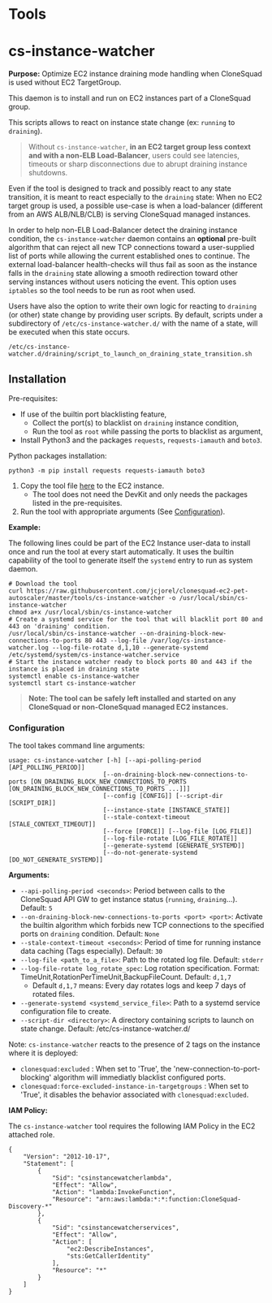 
# Tools


# cs-instance-watcher

**Purpose:** Optimize EC2 instance draining mode handling when CloneSquad is used without EC2 TargetGroup.

This daemon is to install and run on EC2 instances part of a CloneSquad group.

This scripts allows to react on instance state change (ex: `running` to `draining`).

> Without `cs-instance-watcher`, **in an EC2 target group less context and with a non-ELB Load-Balancer**, 
users could see latencies, timeouts or sharp disconnections due to abrupt draining instance shutdowns.

Even if the tool is designed to track and possibly react to any state transition, it is 
meant to react especially to the `draining` state:
When no EC2 target group is used, a possible use-case is when a load-balancer (different 
from an AWS ALB/NLB/CLB) is serving CloneSquad managed instances.

In order to help non-ELB Load-Balancer detect the draining instance condition, the
`cs-instance-watcher` daemon contains an **optional** pre-built algorithm that can reject all new TCP connections
toward a user-supplied list of ports while allowing the current established ones to continue.
The external load-balancer health-checks will thus fail as soon as the instance
falls in the `draining` state allowing a smooth redirection toward other serving
instances without users noticing the event. This option uses `iptables` so the tool needs to be run as root when used.

Users have also the option to write their own logic for reacting to `draining` (or other) state change by providing user scripts.
By default, scripts under a subdirectory of `/etc/cs-instance-watcher.d/` with the name of a state, will be executed when this state occurs.

	/etc/cs-instance-watcher.d/draining/script_to_launch_on_draining_state_transition.sh


## Installation

Pre-requisites:

* If use of the builtin port blacklisting feature,
	* Collect the port(s) to blacklist on `draining` instance condition,
	* Run the tool as `root` while passing the ports to blacklist as argument,
* Install Python3 and the packages `requests`, `requests-iamauth` and `boto3`.

Python packages installation: 

	python3 -m pip install requests requests-iamauth boto3


1) Copy the tool file [here](../tools/cs-instance-watcher) to the EC2 instance.
	* The tool does not need the DevKit and only needs the packages listed in the pre-requisites.
2) Run the tool with appropriate arguments (See [Configuration](#Configuration)).

**Example:**

The following lines could be part of the EC2 Instance user-data to install once and run the tool at every start automatically.
It uses the builtin capability of the tool to generate itself the `systemd` entry to run as system daemon.

	# Download the tool
	curl https://raw.githubusercontent.com/jcjorel/clonesquad-ec2-pet-autoscaler/master/tools/cs-instance-watcher -o /usr/local/sbin/cs-instance-watcher
	chmod a+x /usr/local/sbin/cs-instance-watcher
	# Create a systemd service for the tool that will blacklit port 80 and 443 on 'draining' condition.
	/usr/local/sbin/cs-instance-watcher --on-draining-block-new-connections-to-ports 80 443 --log-file /var/log/cs-instance-watcher.log --log-file-rotate d,1,10 --generate-systemd /etc/systemd/system/cs-instance-watcher.service
	# Start the instance watcher ready to block ports 80 and 443 if the instance is placed in draining state
	systemctl enable cs-instance-watcher
	systemctl start cs-instance-watcher

> **Note: The tool can be safely left installed and started on any CloneSquad or non-CloneSquad managed EC2 instances.**


### Configuration

The tool takes command line arguments:

	usage: cs-instance-watcher [-h] [--api-polling-period [API_POLLING_PERIOD]]
	                          [--on-draining-block-new-connections-to-ports [ON_DRAINING_BLOCK_NEW_CONNECTIONS_TO_PORTS [ON_DRAINING_BLOCK_NEW_CONNECTIONS_TO_PORTS ...]]]
	                          [--config [CONFIG]] [--script-dir [SCRIPT_DIR]]
	                          [--instance-state [INSTANCE_STATE]]
	                          [--stale-context-timeout [STALE_CONTEXT_TIMEOUT]]
	                          [--force [FORCE]] [--log-file [LOG_FILE]]
	                          [--log-file-rotate [LOG_FILE_ROTATE]]
	                          [--generate-systemd [GENERATE_SYSTEMD]]
	                          [--do-not-generate-systemd [DO_NOT_GENERATE_SYSTEMD]]

**Arguments:**

* `--api-polling-period <seconds>`: Period between calls to the CloneSquad API GW to get instance status (`running`, `draining`...). Default: `5`
* `--on-draining-block-new-connections-to-ports <port> <port>`: Activate the builtin algorithm which forbids new TCP connections to the specified ports on `draining` condition. Default: `None`
* `--stale-context-timeout <seconds>`: Period of time for running instance data caching (Tags especially). Default: `30`
* `--log-file <path_to_a_file>`: Path to the rotated log file. Default: `stderr`
* `--log-file-rotate log_rotate_spec`: Log rotation specification. Format: TimeUnit,RotationPerTimeUnit,BackupFileCount. Default: `d,1,7`
	* Default `d,1,7` means: Every day rotates logs and keep 7 days of rotated files.
* `--generate-systemd <systemd_service_file>`: Path to a systemd service configuration file to create.
* `--script-dir <directory>`: A directory containing scripts to launch on state change. Default: /etc/cs-instance-watcher.d/

Note: `cs-instance-watcher` reacts to the presence of 2 tags on the instance where it is deployed:
* `clonesquad:excluded` : When set to 'True', the 'new-connection-to-port-blocking' algorithm will immediatly blacklist configured ports.
* `clonesquad:force-excluded-instance-in-targetgroups` : When set to 'True', it disables the behavior associated with `clonesquad:excluded`.

**IAM Policy:**

The `cs-instance-watcher` tool requires the following IAM Policy in the EC2 attached role.

	{
	    "Version": "2012-10-17",
	    "Statement": [
	        {
	            "Sid": "csinstancewatcherlambda",
	            "Effect": "Allow",
	            "Action": "lambda:InvokeFunction",
	            "Resource": "arn:aws:lambda:*:*:function:CloneSquad-Discovery-*"
	        },
	        {
	            "Sid": "csinstancewatcherservices",
	            "Effect": "Allow",
	            "Action": [
	                "ec2:DescribeInstances",
	                "sts:GetCallerIdentity"
	            ],
	            "Resource": "*"
	        }
	    ]
	}


